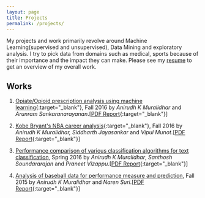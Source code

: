 ```yaml
---
layout: page
title: Projects
permalink: /projects/
---
```


My projects and work primarily revolve around Machine Learning(supervised and unsupervised), Data Mining and exploratory analysis. I try to pick data from domains such as medical, sports because of their importance and the impact they can make. Please see my [resume](cv.md) to get an overview of my overall work.

## Works

1. [Opiate/Opioid prescription analysis using machine learning](https://github.com/anirudhkm/opiate-prescription-analysis){:target="_blank"}, Fall 2016 by *Anirudh K Muralidhar* and *Arunram Sankaranarayanan*.[[PDF Report](https://drive.google.com/open?id=0B9nEIkjMSZbjWEh1MzYySjRNbmM){:target="_blank"}]

2. [Kobe Bryant's NBA career analysis](https://github.com/anirudhkm/Kobe-s-NBA-career-analysis){:target="_blank"}, Fall 2016 by *Anirudh K Muralidhar, Siddharth Jayasankar* and *Vipul Munot*.[[PDF Report](https://drive.google.com/open?id=0B9nEIkjMSZbjQzh0ZG40YlVMYTQ){:target="_blank"}]

3. [Performance comparison of various classification algorithms for text classification](https://github.com/anirudhkm/data-mining-course/tree/master/project), Spring 2016 by *Anirudh K Muralidhar*, *Santhosh Soundararajan* and *Praneet Vizappu*.[[PDF Report](https://drive.google.com/open?id=0B9nEIkjMSZbjQjFBQzFEVGJKbjg){:target="_blank"}]

4. [Analysis of baseball data for performance measure and prediction](https://github.com/anirudhkm/sabermetrics-I590), Fall 2015 by *Anirudh K Muralidhar* and *Naren Suri*.[[PDF Report](https://drive.google.com/open?id=0B9nEIkjMSZbjWGR0M0JlamFYNjA){:target="_blank"}]

